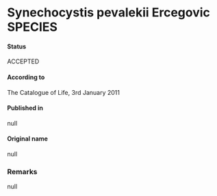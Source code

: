 # Synechocystis pevalekii Ercegovic SPECIES

#### Status
ACCEPTED

#### According to
The Catalogue of Life, 3rd January 2011

#### Published in
null

#### Original name
null

### Remarks
null